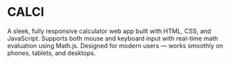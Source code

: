 # CALCI
A sleek, fully responsive calculator web app built with HTML, CSS, and JavaScript. Supports both mouse and keyboard input with real-time math evaluation using Math.js. Designed for modern users — works smoothly on phones, tablets, and desktops.
